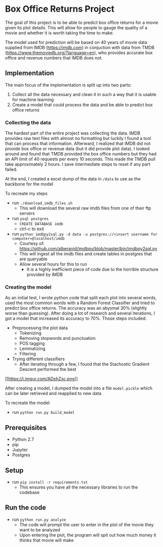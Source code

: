 # Box Office Returns Project

The goal of this project is to be able to predict box office returns for a movie given its plot details. This will allow for people to gauge the quality of a movie and whether it is worth taking the time to make.

The model used for prediction will be based on 40 years of movie data supplied from IMDB (https://imdb.com) in conjuction with data from TMDB (https://www.themoviedb.org/?language=en), who provides accurate box office and revenue numbers that IMDB does not.

## Implementation

The main focus of the implementation is split up into two parts:

1) Collect all the data necessary and clean it in such a way that it is usable for machine learning
2) Create a model that could process the data and be able to predict box office returns

### Collecting the data

The hardest part of the entire project was collecting the data. IMDB provides raw text files with almost no formatting but luckily I found a tool that can process that information. Afterward, I realized that IMDB did not provide box office or revenue data (but it did provide plot data). I looked around and found that TMDB provided the box office numbers but they had an API limit of 40 requests per every 10 seconds. This made the TMDB pull take approximately 2 hours. I save intermediate steps to reset if any part failed.

At the end, I created a excel dump of the data in `/data` to use as the backbone for the model

To recreate my steps
- run `./download_imdb_files.sh`
  - This will download the several raw imdb files from one of their ftp servers
- run `psql postgres`
  - `CREATE DATABASE imdb`
  - ctrl-c to exit
- run `python imdbpy2sql.py -d data -u postgres://<insert username for computer>@localhost/imdb`
  - Courtesy of: https://github.com/alberanid/imdbpy/blob/master/bin/imdbpy2sql.py
  - This will ingest all the imdb files and create tables in postgres that are queryable
  - Allow several hours for this to run
    - It is a highly inefficient piece of code due to the horrible structure provided by IMDB


### Creating the model

As an initial test, I wrote python code that split each plot into several words, used the most common words with a Random Forest Classifier and tried to predict box office returns. The accuracy was an abysmal 30% (slightly worse than guessing). After doing a lot of research and several iterations, I got a model that increased its accuracy to 70%. Those steps included:
 - Preprocessing the plot data
   - Tokenizing
   - Removing stopwords and punctuation
   - POS tagging
   - Lemmatizing
   - Filtering
 - Trying different classifiers
   - After iterating through a few, I found that the Stachostic Gradient Descent performed the best

[[https://i.imgur.com/ADxhZxc.png]]

After creating a model, I dumped the model into a file `model.pickle` which can be later retrieved and reapplied to new data

To recreate the model:
- run `python run.py build_model`

## Prerequisites
- Python 2.7
- pip
- Jupyter
- Postgres

## Setup
- run `pip install -r requirements.txt`
  - This ensures you have all the necessary libraries to run the codebase

## Run the code
- run `python run.py analyze`
  - The code will prompt the user to enter in the plot of the movie they want to be analyzed
  - Upon entering the plot, the program will spit out how much money it thinks that movie will make
